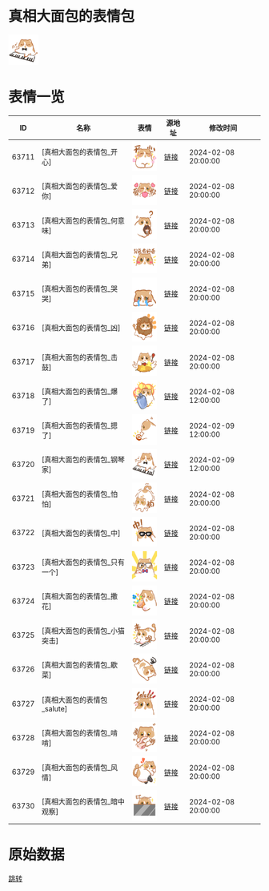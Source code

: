 # 真相大面包的表情包

<img src="./cover.png" height="60" alt="cover" />

# 表情一览

|ID|名称|表情|源地址|修改时间|
|----|----|----|----|----|
|63711|[真相大面包的表情包_开心]|<img src="./pic/063711_%5B真相大面包的表情包_开心%5D.png" height="60" alt="开心"/>|[链接](https://i0.hdslb.com/bfs/garb/000e54597c6005b9d04e42f4f2d8f18a576f00cb.png)|2024-02-08 20:00:00|
|63712|[真相大面包的表情包_爱你]|<img src="./pic/063712_%5B真相大面包的表情包_爱你%5D.png" height="60" alt="爱你"/>|[链接](https://i0.hdslb.com/bfs/garb/ce01ab38f532e71fe93957b8e3c14b38e793c231.png)|2024-02-08 20:00:00|
|63713|[真相大面包的表情包_何意味]|<img src="./pic/063713_%5B真相大面包的表情包_何意味%5D.png" height="60" alt="何意味"/>|[链接](https://i0.hdslb.com/bfs/garb/f5536215f237a7bfed1130792ce43e06c66c2f78.png)|2024-02-08 20:00:00|
|63714|[真相大面包的表情包_兄弟]|<img src="./pic/063714_%5B真相大面包的表情包_兄弟%5D.png" height="60" alt="兄弟"/>|[链接](https://i0.hdslb.com/bfs/garb/2602d92bbbe18bf38a97eb5456eac447a9d8d547.png)|2024-02-08 20:00:00|
|63715|[真相大面包的表情包_哭哭]|<img src="./pic/063715_%5B真相大面包的表情包_哭哭%5D.png" height="60" alt="哭哭"/>|[链接](https://i0.hdslb.com/bfs/garb/481336eb724eef710e3c163e57390c4a42f473e9.png)|2024-02-08 20:00:00|
|63716|[真相大面包的表情包_凶]|<img src="./pic/063716_%5B真相大面包的表情包_凶%5D.png" height="60" alt="凶"/>|[链接](https://i0.hdslb.com/bfs/garb/12760a8bef29abfca040c191c7b29f89f52dfb78.png)|2024-02-08 20:00:00|
|63717|[真相大面包的表情包_击鼓]|<img src="./pic/063717_%5B真相大面包的表情包_击鼓%5D.png" height="60" alt="击鼓"/>|[链接](https://i0.hdslb.com/bfs/garb/1949b9824ee403e0b01c713d9b45d9ef938c74da.png)|2024-02-08 20:00:00|
|63718|[真相大面包的表情包_爆了]|<img src="./pic/063718_%5B真相大面包的表情包_爆了%5D.png" height="60" alt="爆了"/>|[链接](https://i0.hdslb.com/bfs/garb/27d4bcebf6939808ab1e0dddfb9c26d163b7079c.png)|2024-02-08 12:00:00|
|63719|[真相大面包的表情包_摁了]|<img src="./pic/063719_%5B真相大面包的表情包_摁了%5D.png" height="60" alt="摁了"/>|[链接](https://i0.hdslb.com/bfs/garb/7dad3c9798486515ce34a49e37bd26f981a312f5.png)|2024-02-09 12:00:00|
|63720|[真相大面包的表情包_钢琴家]|<img src="./pic/063720_%5B真相大面包的表情包_钢琴家%5D.png" height="60" alt="钢琴家"/>|[链接](https://i0.hdslb.com/bfs/garb/639e55be098498910a127ded3c7e0e91aa9e1b5b.png)|2024-02-09 12:00:00|
|63721|[真相大面包的表情包_怕怕]|<img src="./pic/063721_%5B真相大面包的表情包_怕怕%5D.png" height="60" alt="怕怕"/>|[链接](https://i0.hdslb.com/bfs/garb/3fc306de634ef839b1beac253353bc96e00c7d55.png)|2024-02-08 20:00:00|
|63722|[真相大面包的表情包_中]|<img src="./pic/063722_%5B真相大面包的表情包_中%5D.png" height="60" alt="中"/>|[链接](https://i0.hdslb.com/bfs/garb/270dcba7eae643e177e8b98872be6a57a467f562.png)|2024-02-08 20:00:00|
|63723|[真相大面包的表情包_只有一个]|<img src="./pic/063723_%5B真相大面包的表情包_只有一个%5D.png" height="60" alt="只有一个"/>|[链接](https://i0.hdslb.com/bfs/garb/ca00069a20cc6f5fb87372657b86839800edd70e.png)|2024-02-08 20:00:00|
|63724|[真相大面包的表情包_撒花]|<img src="./pic/063724_%5B真相大面包的表情包_撒花%5D.png" height="60" alt="撒花"/>|[链接](https://i0.hdslb.com/bfs/garb/91c93f64a4a83335c4e75856794661f4ef06fa4e.png)|2024-02-08 20:00:00|
|63725|[真相大面包的表情包_小猫突击]|<img src="./pic/063725_%5B真相大面包的表情包_小猫突击%5D.png" height="60" alt="小猫突击"/>|[链接](https://i0.hdslb.com/bfs/garb/d2f55a5cd9afab2537c37d20d1bb27b1289c3da8.png)|2024-02-08 20:00:00|
|63726|[真相大面包的表情包_歇菜]|<img src="./pic/063726_%5B真相大面包的表情包_歇菜%5D.png" height="60" alt="歇菜"/>|[链接](https://i0.hdslb.com/bfs/garb/e65d08ca3beeba96ccb407fdc691847b33350694.png)|2024-02-08 20:00:00|
|63727|[真相大面包的表情包_salute]|<img src="./pic/063727_%5B真相大面包的表情包_salute%5D.png" height="60" alt="salute"/>|[链接](https://i0.hdslb.com/bfs/garb/306b65dc3f037f37697d3cb1627b277e0ebc984e.png)|2024-02-08 20:00:00|
|63728|[真相大面包的表情包_啃啃]|<img src="./pic/063728_%5B真相大面包的表情包_啃啃%5D.png" height="60" alt="啃啃"/>|[链接](https://i0.hdslb.com/bfs/garb/ea547c268867b69b85993de9bd231889ec71c62c.png)|2024-02-08 20:00:00|
|63729|[真相大面包的表情包_风情]|<img src="./pic/063729_%5B真相大面包的表情包_风情%5D.png" height="60" alt="风情"/>|[链接](https://i0.hdslb.com/bfs/garb/b69e66c9652fee5234584e46503d7bde3b8bd510.png)|2024-02-08 20:00:00|
|63730|[真相大面包的表情包_暗中观察]|<img src="./pic/063730_%5B真相大面包的表情包_暗中观察%5D.png" height="60" alt="暗中观察"/>|[链接](https://i0.hdslb.com/bfs/garb/986842aee5dc7f2ac3f5e6b5e7e5e30710e2c128.png)|2024-02-08 20:00:00|

# 原始数据

[跳转](./raw.json)

